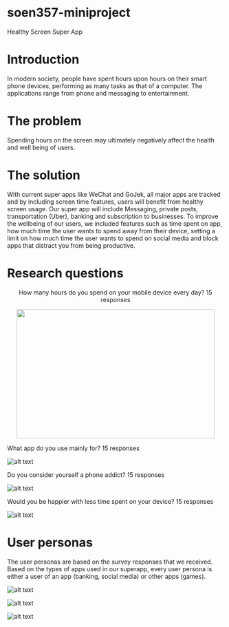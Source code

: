 # soen357-miniproject
Healthy Screen Super App



# Introduction

In modern society, people have spent hours upon hours on their smart phone devices, performing as many tasks as that of a computer. The applications range from phone and messaging to entertainment. 



# The problem

Spending hours on the screen may ultimately negatively affect the health and well being of users. 



# The solution 
With current super apps like WeChat and GoJek, all major apps are tracked and by including screen time features, users will benefit from healthy screen usage. Our super app will include
Messaging, private posts, transportation (Uber), banking and subscription to businesses. To improve the wellbeing of our users, we included features such as time spent on app, how much time the user wants to spend away from their device, setting a limit on how much time the user wants to spend on social media and block apps that distract you from being productive.




# Research questions

<p align="center">How many hours do you spend on your mobile device every day? 15 responses </p>

<p align="center">
  <img width="460" height="300" src="https://github.com/yordanevro/soen357-miniproject/blob/main/images/bargraph.png?raw=true">
</p>



What app do you use mainly for? 
15 responses


 ![alt text](https://github.com/yordanevro/soen357-miniproject/blob/main/images/appusage.png?raw=true)



Do you consider yourself a phone addict?
15 responses

 ![alt text](https://github.com/yordanevro/soen357-miniproject/blob/main/images/phoneaddict.png?raw=true)
 


Would you be happier with less time spent on your device?
15 responses

 ![alt text](https://github.com/yordanevro/soen357-miniproject/blob/main/images/lesstime.png?raw=true)

 



# User personas

The user personas are based on the survey responses that we received. Based on the types of apps used in our superapp, every user persona is either a user of an app (banking, social media) or other apps (games).

 ![alt text](https://github.com/yordanevro/soen357-miniproject/blob/main/images/jamespersona.png?raw=true)
 
 ![alt text](https://github.com/yordanevro/soen357-miniproject/blob/main/images/clairepersona.png?raw=true)
  
 ![alt text](https://github.com/yordanevro/soen357-miniproject/blob/main/images/timpersona.png?raw=true)
 

 

